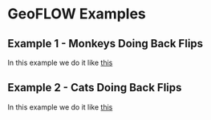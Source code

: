 # GeoFLOW Examples

## Example 1 - Monkeys Doing Back Flips

In this example we do it like [this](https://www.youtube.com/watch?v=ainjQHkXBIY)

## Example 2 - Cats Doing Back Flips

In this example we do it like [this](https://www.youtube.com/watch?v=HJ-SLmLQmTE)

